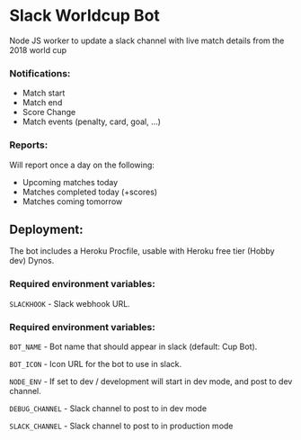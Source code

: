 # Slack Worldcup Bot

Node JS worker to update a slack channel with live match details from the 2018 world cup

### Notifications:
- Match start
- Match end
- Score Change
- Match events (penalty, card, goal, ...)

### Reports: 
Will report once a day on the following:
- Upcoming matches today
- Matches completed today (+scores)
- Matches coming tomorrow

## Deployment:

The bot includes a Heroku Procfile, usable with Heroku free tier (Hobby dev) Dynos.

### Required environment variables:

`SLACKHOOK` - Slack webhook URL.

### Required environment variables:

`BOT_NAME` - Bot name that should appear in slack (default: Cup Bot). 

`BOT_ICON` - Icon URL for the bot to use in slack.

`NODE_ENV` - If set to dev / development will start in dev mode, and post to dev channel.

`DEBUG_CHANNEL` - Slack channel to post to in dev mode

`SLACK_CHANNEL` - Slack channel to post to in production mode
